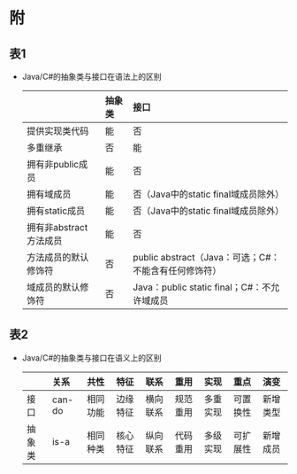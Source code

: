 # 附

## 表1 
* Java/C#的抽象类与接口在语法上的区别
    
    |         | 抽象类|  接口  |
    | --------|:-----| :----|
    |提供实现类代码|能|否|
    |多重继承|否|能|
    |拥有非public成员|能|否|
    |拥有域成员|能|否（Java中的static final域成员除外）|
    |拥有static成员|能|否（Java中的static final域成员除外）|
    |拥有非abstract方法成员|能|否|
    |方法成员的默认修饰符|否|public abstract（Java：可选；C#：不能含有任何修饰符）|
    |域成员的默认修饰符|否|Java：public static final；C#：不允许域成员|

## 表2 
* Java/C#的抽象类与接口在语义上的区别

    |   |关系|共性|特征|联系|重用|实现|重点|演变|
    | --------|:-----|:----|:----|:----|:----|:----|:----|:----|
    |接口|can-do|相同功能|边缘特征|横向联系|规范重用|多重实现|可置换性|新增类型|
    |抽象类|is-a|相同种类|核心特征|纵向联系|代码重用|多级实现|可扩展性|新增成员|

